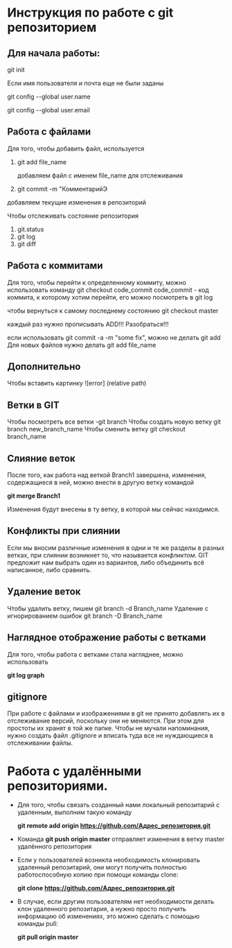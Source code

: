 # Инструкция по работе с git репозиторием

## Для начала работы:
git init

Если имя пользователя и почта еще не были заданы

git config --global user.name

git config --global user.email

## Работа с файлами

Для того, чтобы добавить файл, используется 
1. git add file_name

    добавляем файл с именем file_name для отслеживания

2. git commit -m "КомментарийЭ

добавляем текущие изменения в репозиторий 


Чтобы отслеживать состояние репозитория
1. git.status
2. git log
3. git diff


## Работа с коммитами

Для того, чтобы перейти к определенному коммиту, можно использовать команду
git checkout code_commit
    code_commit - код коммита, к которому хотим перейти, его можно посмотреть в git log

чтобы вернуться к самому последнему состоянию
git checkout master


каждый раз нужно прописывать ADD!!! Разобраться!!!

если использовать git commit -a -m "some fix", можно не делать git add
Для новых файлов нужно делать git add file_name

## Дополнительно
Чтобы вставить картинку
![error] (relative path)

## Ветки в GIT
Чтобы посмотреть все ветки -git branch
Чтобы создать новую ветку git branch new_branch_name
Чтобы сменить ветку git checkout branch_name

## Слияние веток
После того, как работа над веткой Branch1 завершена, изменения, содержащиеся в ней, можно внести в другую ветку командой 

**git merge Branch1**

Изменения будут внесены в ту ветку, в которой мы сейчас находимся.

## Конфликты при слиянии

Если мы вносим различные изменения в одни и те же разделы в разных ветках, при слиянии возникнет то, что называется *конфликтом*. GIT предложит нам выбрать один из вариантов, либо объединить всё написанное, либо сравнить.

## Удаление веток
Чтобы удалить ветку, пишем git branch -d Branch_name
Удаление с игнорированием ошибок git branch -D Branch_name

## Наглядное отображение работы с ветками

Для того, чтобы работа с ветками стала нагляднее, можно использовать 

**git log graph**

## gitignore

При работе с файлами и изображениями в git не принято добавлять их в отслеживание версий, поскольку они не меняются. При этом для простоты их хранят в той же папке. Чтобы не мучали напоминания, нужно создать файл .gitignore и вписать туда все не нуждающиеся в отслеживании файлы.

# Работа с удалёнными репозиториями.

* Для того, чтобы связать созданный нами локальный репозитарий с удаленным, выполним такую команду

    **git remote add origin https://github.com/Адрес_репозитория.git**

* Команда **git push origin master** отправляет изменения в ветку master удалённого репозитория

* Если у пользователей возникла необходимость клонировать удаленный репозитарий, они могут получить полностью работоспособную копию при помощи команды clone:

    **git clone https://github.com/Адрес_репозитория.git**

* В случае, если другим пользователям нет необходимости делать клон удаленного репозитария, а нужно просто получить информацию об изменениях, это можно сделать с помощью команды pull:

    **git pull origin master**